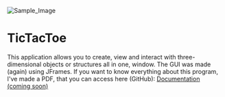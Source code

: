 ![Sample_Image](images/3DModelling.png)

# TicTacToe
This application allows you to create, view and interact with three-dimensional objects or structures all in one, window. The GUI was made (again) using JFrames. If you want to know everything about this program, I've made a PDF, that you can access here (GitHub): [Documentation (coming soon)](documents/)

